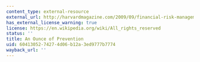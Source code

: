 ```yaml
---
content_type: external-resource
external_url: http://harvardmagazine.com/2009/09/financial-risk-management-plan
has_external_license_warning: true
license: https://en.wikipedia.org/wiki/All_rights_reserved
status: ''
title: An Ounce of Prevention
uid: 60413052-7427-4d06-b12a-3ed9777b7774
wayback_url: ''
---
```

